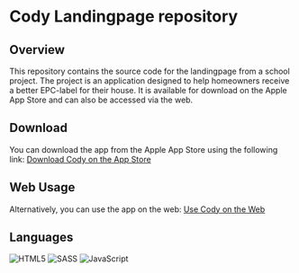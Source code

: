 # Cody Landingpage repository

## Overview

This repository contains the source code for the landingpage from a school project. The project is an application designed to help homeowners receive a better EPC-label for their house. It is available for download on the Apple App Store and can also be accessed via the web.

## Download

You can download the app from the Apple App Store using the following link:
[Download Cody on the App Store](https://apps.apple.com/be/app/cody/id6503445867?l=nl)

## Web Usage

Alternatively, you can use the app on the web:
[Use Cody on the Web](https://docs.codyepc.com)

## Languages
![HTML5](https://img.shields.io/badge/html5-%23E34F26.svg?style=for-the-badge&logo=html5&logoColor=white)
![SASS](https://img.shields.io/badge/SASS-hotpink.svg?style=for-the-badge&logo=SASS&logoColor=white)
![JavaScript](https://img.shields.io/badge/javascript-%23323330.svg?style=for-the-badge&logo=javascript&logoColor=%23F7DF1E)
